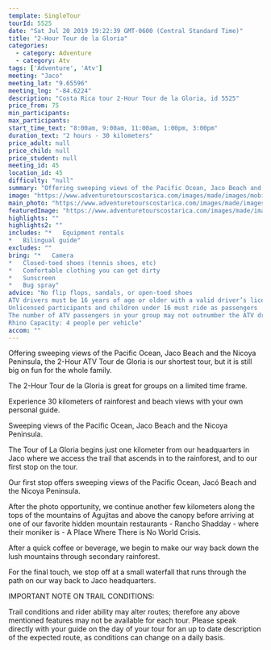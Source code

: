 ```yaml
---
template: SingleTour
tourId: 5525
date: "Sat Jul 20 2019 19:22:39 GMT-0600 (Central Standard Time)"
title: "2-Hour Tour de la Gloria"
categories: 
  - category: Adventure
  - category: Atv
tags: ['Adventure', 'Atv']
meeting: "Jaco"
meeting_lat: "9.65596"
meeting_lng: "-84.6224"
description: "Costa Rica tour 2-Hour Tour de la Gloria, id 5525"
price_from: 75
min_participants: 
max_participants: 
start_time_text: "8:00am, 9:00am, 11:00am, 1:00pm, 3:00pm"
duration_text: "2 hours - 30 kilometers"
price_adult: null
price_child: null
price_student: null
meeting_id: 45
location_id: 45
difficulty: "null"
summary: "Offering sweeping views of the Pacific Ocean, Jaco Beach and the Nicoya Peninsula, the 2-Hour ATV Tour de Gloria is our shortest tour, but it is still big on fun for the whole family."
image: "https://www.adventuretourscostarica.com/images/made/images/mobile/jaco-tours-costa-rica-mobile_320_250_c1.jpg"
main_photo: "https://www.adventuretourscostarica.com/images/made/images/mobile/jaco-tours-costa-rica-mobile_320_250_c1.jpg"
featuredImage: "https://www.adventuretourscostarica.com/images/made/images/mobile/jaco-tours-costa-rica-mobile_320_250_c1.jpg"
highlights: ""
highlights2: ""
includes: "*   Equipment rentals
*   Bilingual guide"
excludes: ""
bring: "*   ​Camera
*   Closed-toed shoes (tennis shoes, etc)
*   Comfortable clothing you can get dirty
*   Sunscreen
*   Bug spray"
advice: "No flip flops, sandals, or open-toed shoes  
ATV drivers must be 16 years of age or older with a valid driver’s license  
Unlicensed participants and children under 16 must ride as passengers  
The number of ATV passengers in your group may not outnumber the ATV drivers  
Rhino Capacity: 4 people per vehicle"
accom: ""
---
```

Offering sweeping views of the Pacific Ocean, Jaco Beach and the Nicoya Peninsula, the 2-Hour ATV Tour de Gloria is our shortest tour, but it is still big on fun for the whole family.

The 2-Hour Tour de la Gloria is great for groups on a limited time frame.

Experience 30 kilometers of rainforest and beach views with your own personal guide.

Sweeping views of the Pacific Ocean, Jaco Beach and the Nicoya Peninsula.

The Tour of La Gloria begins just one kilometer from our headquarters in Jaco where we access the trail that ascends in to the rainforest, and to our first stop on the tour.

Our first stop offers sweeping views of the Pacific Ocean, Jacó Beach and the Nicoya Peninsula.

After the photo opportunity, we continue another few kilometers along the tops of the mountains of Agujitas and above the canopy before arriving at one of our favorite hidden mountain restaurants - Rancho Shadday - where their moniker is - A Place Where There is No World Crisis.

After a quick coffee or beverage, we begin to make our way back down the lush mountains through secondary rainforest.

For the final touch, we stop off at a small waterfall that runs through the path on our way back to Jaco headquarters.

IMPORTANT NOTE ON TRAIL CONDITIONS:

Trail conditions and rider ability may alter routes; therefore any above mentioned features may not be available for each tour. Please speak directly with your guide on the day of your tour for an up to date description of the expected route, as conditions can change on a daily basis.